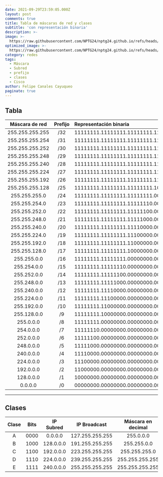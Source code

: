 ```yaml
---
date: 2021-09-29T23:59:05.000Z
layout: post
comments: true
title: Tabla de máscaras de red y clases
subtitle: 'con representación binaria'
description: >-
image: >-
  https://raw.githubusercontent.com/NPTG24/nptg24.github.io/refs/heads/master/images/tablared.png
optimized_image: >-
  https://raw.githubusercontent.com/NPTG24/nptg24.github.io/refs/heads/master/images/tablared.png
category: redes
tags:
  - Máscara
  - Subred
  - prefijo
  - clases
  - Cisco
author: Felipe Canales Cayuqueo
paginate: true
---
```


## Tabla

| Máscara de red     | Prefijo | Representación binaria                  |
| :----------------: | :-----: | :-------------------------------------- |
| 255.255.255.255    | /32     | 11111111.11111111.11111111.11111111     |
| 255.255.255.254    | /31     | 11111111.11111111.11111111.11111110     |
| 255.255.255.252    | /30     | 11111111.11111111.11111111.11111100     |
| 255.255.255.248    | /29     | 11111111.11111111.11111111.11111000     |
| 255.255.255.240    | /28     | 11111111.11111111.11111111.11110000     |
| 255.255.255.224    | /27     | 11111111.11111111.11111111.11100000     |
| 255.255.255.192    | /26     | 11111111.11111111.11111111.11000000     |
| 255.255.255.128    | /25     | 11111111.11111111.11111111.10000000     |
| 255.255.255.0      | /24     | 11111111.11111111.11111111.00000000     |
| 255.255.254.0      | /23     | 11111111.11111111.11111110.00000000     |
| 255.255.252.0      | /22     | 11111111.11111111.11111100.00000000     |
| 255.255.248.0      | /21     | 11111111.11111111.11111000.00000000     |
| 255.255.240.0      | /20     | 11111111.11111111.11110000.00000000     |
| 255.255.224.0      | /19     | 11111111.11111111.11100000.00000000     |
| 255.255.192.0      | /18     | 11111111.11111111.11000000.00000000     |
| 255.255.128.0      | /17     | 11111111.11111111.10000000.00000000     |
| 255.255.0.0        | /16     | 11111111.11111111.00000000.00000000     |
| 255.254.0.0        | /15     | 11111111.11111110.00000000.00000000     |
| 255.252.0.0        | /14     | 11111111.11111100.00000000.00000000     |
| 255.248.0.0        | /13     | 11111111.11111000.00000000.00000000     |
| 255.240.0.0        | /12     | 11111111.11110000.00000000.00000000     |
| 255.224.0.0        | /11     | 11111111.11100000.00000000.00000000     |
| 255.192.0.0        | /10     | 11111111.11000000.00000000.00000000     |
| 255.128.0.0        | /9      | 11111111.10000000.00000000.00000000     |
| 255.0.0.0          | /8      | 11111111.00000000.00000000.00000000     |
| 254.0.0.0          | /7      | 11111110.00000000.00000000.00000000     |
| 252.0.0.0          | /6      | 11111100.00000000.00000000.00000000     |
| 248.0.0.0          | /5      | 11111000.00000000.00000000.00000000     |
| 240.0.0.0          | /4      | 11110000.00000000.00000000.00000000     |
| 224.0.0.0          | /3      | 11100000.00000000.00000000.00000000     |
| 192.0.0.0          | /2      | 11000000.00000000.00000000.00000000     |
| 128.0.0.0          | /1      | 10000000.00000000.00000000.00000000     |
| 0.0.0.0            | /0      | 00000000.00000000.00000000.00000000     |

---

## Clases

| Clase | Bits | IP Subred | IP Broadcast | Máscara en decimal | Prefijo | N° de Redes | N° de Host |
| :--------: | :-------: | :-------: | :-------: | :-------: | :-------: | :-------: | :-------: |
| A | 0000 | 0.0.0.0 | 127.255.255.255 | 255.0.0.0 | /8 | 126 | 16777214 |
| B | 1000 | 128.0.0.0 | 191.255.255.255 | 255.255.0.0 | /16 | 16382 | 65534 |
| C | 1100 | 192.0.0.0 | 223.255.255.255 | 255.255.255.0 | /24 | 2097150 | 254 |
| D | 1110 | 224.0.0.0 | 239.255.255.255 | 255.255.255.255 | /32 | * | * |
| E | 1111 | 240.0.0.0 | 255.255.255.255 | 255.255.255.255 | /32 | * | * |
